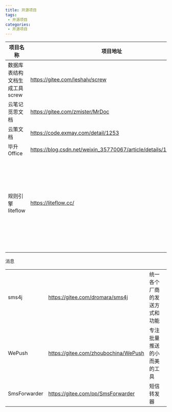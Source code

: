```yaml
---
title: 开源项目
tags:
 - 开源项目
categories: 
 - 开源项目
---
```






| 项目名称                      | 项目地址                                                     | 简介                                   |
| ----------------------------- | ------------------------------------------------------------ | -------------------------------------- |
| 数据库表结构文档生成工具screw | https://gitee.com/leshalv/screw                              |                                        |
| 云笔记觅思文档                | https://gitee.com/zmister/MrDoc                              |                                        |
| 云策文档                      | https://code.exmay.com/detail/1253                           |                                        |
| 毕升Office                    | https://blog.csdn.net/weixin_35770067/article/details/125610589 |                                        |
|                               |                                                              |                                        |
| 规则引擎liteflow              | https://liteflow.cc/                                         | 轻量，快速，稳定可编排的组件式规则引擎 |
|                               |                                                              |                                        |
|                               |                                                              |                                        |
|                               |                                                              |                                        |

消息

|              |                                      |                              |
| ------------ | ------------------------------------ | ---------------------------- |
| sms4j        | https://gitee.com/dromara/sms4j      | 统一各个厂商的发送方式和功能 |
| WePush       | https://gitee.com/zhoubochina/WePush | 专注批量推送的小而美的工具   |
| SmsForwarder | https://gitee.com/pp/SmsForwarder    | 短信转发器                   |

